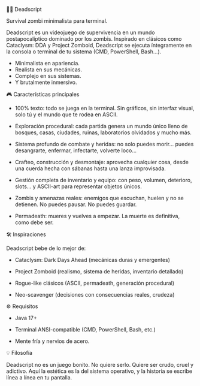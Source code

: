 🧟‍♂️ Deadscript

Survival zombi minimalista para terminal.

Deadscript es un videojuego de supervivencia en un mundo postapocalíptico dominado por los zombis. Inspirado en clásicos como Cataclysm: DDA y Project Zomboid, Deadscript se ejecuta íntegramente en la consola o terminal de tu sistema (CMD, PowerShell, Bash…).

 - Minimalista en apariencia.
 - Realista en sus mecánicas.
 - Complejo en sus sistemas.
 - Y brutalmente inmersivo.

🎮 Características principales

 - 100% texto: todo se juega en la terminal. Sin gráficos, sin interfaz visual, solo tú y el mundo que te rodea en ASCII.

 - Exploración procedural: cada partida genera un mundo único lleno de bosques, casas, ciudades, ruinas, laboratorios olvidados y mucho más.

 - Sistema profundo de combate y heridas: no solo puedes morir… puedes desangrarte, enfermar, infectarte, volverte loco…

 - Crafteo, construcción y desmontaje: aprovecha cualquier cosa, desde una cuerda hecha con sábanas hasta una lanza improvisada.

 - Gestión completa de inventario y equipo: con peso, volumen, deterioro, slots… y ASCII-art para representar objetos únicos.

 - Zombis y amenazas reales: enemigos que escuchan, huelen y no se detienen. No puedes pausar. No puedes guardar.

 - Permadeath: mueres y vuelves a empezar. La muerte es definitiva, como debe ser.

🛠️ Inspiraciones

Deadscript bebe de lo mejor de:

 - Cataclysm: Dark Days Ahead (mecánicas duras y emergentes)

 - Project Zomboid (realismo, sistema de heridas, inventario detallado)

 - Rogue-like clásicos (ASCII, permadeath, generación procedural)

 - Neo-scavenger (decisiones con consecuencias reales, crudeza)

⚙️ Requisitos

 - Java 17+

 - Terminal ANSI-compatible (CMD, PowerShell, Bash, etc.)

 - Mente fría y nervios de acero.

💡 Filosofía

Deadscript no es un juego bonito.
No quiere serlo.
Quiere ser crudo, cruel y adictivo.
Aquí la estética es la del sistema operativo, y la historia se escribe línea a línea en tu pantalla.
